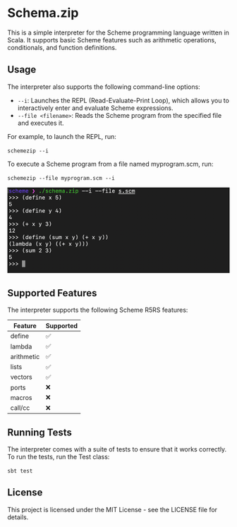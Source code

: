 # Schema.zip

This is a simple interpreter for the Scheme programming language written in Scala. It supports basic Scheme features
such as arithmetic operations, conditionals, and function definitions.

## Usage

The interpreter also supports the following command-line options:

- `--i`: Launches the REPL (Read-Evaluate-Print Loop), which allows you to interactively enter and evaluate Scheme
  expressions.
- `--file <filename>`: Reads the Scheme program from the specified file and executes it.

For example, to launch the REPL, run:

`schemezip --i`

To execute a Scheme program from a file named myprogram.scm, run:

`schemezip --file myprogram.scm --i`

![Alt Text](docs/example.png)

## Supported Features

The interpreter supports the following Scheme R5RS features:

| Feature    | Supported          |
|------------|--------------------|
| define     | :white_check_mark: |
| lambda     | :white_check_mark: |
| arithmetic | :white_check_mark: |
| lists      | :white_check_mark: |
| vectors    | :white_check_mark: |
| ports      | :x:                |
| macros     | :x:                |
| call/cc    | :x:                |

## Running Tests

The interpreter comes with a suite of tests to ensure that it works correctly. To run the tests, run the Test class:

`sbt test`

## License

This project is licensed under the MIT License - see the LICENSE file for details.